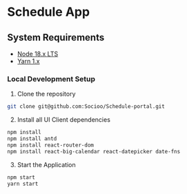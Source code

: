 # Schedule App



## System Requirements

- [Node 18.x LTS](https://nodejs.org/en/blog/release/v18.12.1/)
- [Yarn 1.x](https://yarnpkg.com/)

### Local Development Setup

1. Clone the repository

```bash
git clone git@github.com:Socioo/Schedule-portal.git
```

2. Install all UI Client dependencies

```bash
npm install 
npm install antd
npm install react-router-dom
npm install react-big-calendar react-datepicker date-fns
```

3. Start the Application 
```bash
npm start
yarn start
```

